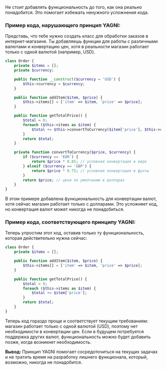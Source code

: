 Не стоит добавлять функциональность до того, как она реально понадобится. Это помогает избежать ненужного усложнения кода.

### Пример кода, нарушающего принцип YAGNI:

Представь, что тебе нужно создать класс для обработки заказов в интернет-магазине. Ты добавляешь функции для работы с различными валютами и конвертацию цен, хотя в реальности магазин работает только с одной валютой (например, USD).

```PHP
class Order {
    private $items = [];
    private $currency;

    public function __construct($currency = 'USD') {
        $this->currency = $currency;
    }

    public function addItem($item, $price) {
        $this->items[] = ['item' => $item, 'price' => $price];
    }

    public function getTotalPrice() {
        $total = 0;
        foreach ($this->items as $item) {
            $total += $this->convertToCurrency($item['price'], $this->currency);
        }
        return $total;
    }

    private function convertToCurrency($price, $currency) {
        if ($currency == 'EUR') {
            return $price * 0.85; // условная конвертация в евро
        } elseif ($currency == 'GBP') {
            return $price * 0.75; // условная конвертация в фунты
        }
        return $price; // цена по умолчанию в долларах
    }
}
```

В этом примере добавлена функциональность для конвертации валют, хотя сейчас магазин работает только с долларами. Это усложняет код, но конвертация валют может никогда не понадобиться.

### Пример кода, соответствующего принципу YAGNI:

Теперь упростим этот код, оставив только ту функциональность, которая действительно нужна сейчас:

```PHP
class Order {
    private $items = [];

    public function addItem($item, $price) {
        $this->items[] = ['item' => $item, 'price' => $price];
    }

    public function getTotalPrice() {
        $total = 0;
        foreach ($this->items as $item) {
            $total += $item['price'];
        }
        return $total;
    }
}
```

Теперь код гораздо проще и соответствует текущим требованиям: магазин работает только с одной валютой (USD), поэтому нет необходимости в конвертации цен. Если в будущем потребуется поддержка других валют, функциональность можно будет добавить позже, когда возникнет необходимость.

**Вывод:** Принцип YAGNI помогает сосредоточиться на текущих задачах и не тратить время на разработку лишнего функционала, который, возможно, никогда не понадобится.